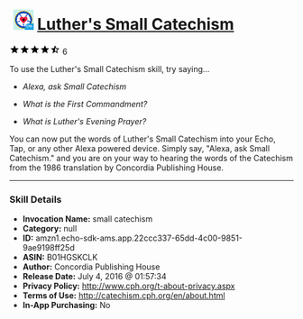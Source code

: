 # &nbsp;<img src="skill_icon" alt="Luther's Small Catechism icon" width="36"> [Luther's Small Catechism](http://alexa.amazon.com/#skills/amzn1.echo-sdk-ams.app.22ccc337-65dd-4c00-9851-9ae9198ff25d)
![4.8 stars](../../images/ic_star_black_18dp_1x.png)![4.8 stars](../../images/ic_star_black_18dp_1x.png)![4.8 stars](../../images/ic_star_black_18dp_1x.png)![4.8 stars](../../images/ic_star_black_18dp_1x.png)![4.8 stars](../../images/ic_star_half_black_18dp_1x.png) 6

To use the Luther's Small Catechism skill, try saying...

* *Alexa, ask Small Catechism*

* *What is the First Commandment?*

* *What is Luther's Evening Prayer?*

You can now put the words of Luther's Small Catechism into your Echo, Tap, or any other Alexa powered device. Simply say, "Alexa, ask Small Catechism." and you are on your way to hearing the words of the Catechism from the 1986 translation by Concordia Publishing House.

***

### Skill Details

* **Invocation Name:** small catechism
* **Category:** null
* **ID:** amzn1.echo-sdk-ams.app.22ccc337-65dd-4c00-9851-9ae9198ff25d
* **ASIN:** B01HGSKCLK
* **Author:** Concordia Publishing House
* **Release Date:** July 4, 2016 @ 01:57:34
* **Privacy Policy:** http://www.cph.org/t-about-privacy.aspx
* **Terms of Use:** http://catechism.cph.org/en/about.html
* **In-App Purchasing:** No
